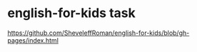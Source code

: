 # english-for-kids task

https://github.com/SheveleffRoman/english-for-kids/blob/gh-pages/index.html